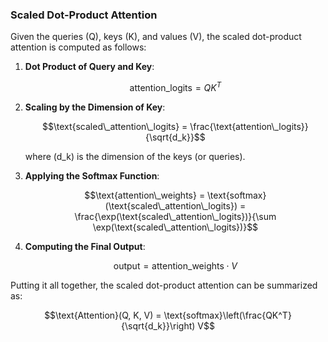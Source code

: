 ### Scaled Dot-Product Attention

Given the queries \(Q\), keys \(K\), and values \(V\), the scaled dot-product attention is computed as follows:

1. **Dot Product of Query and Key**:
   ```math
   \text{attention\_logits} = QK^T
   ```

2. **Scaling by the Dimension of Key**:
   ```math
   \text{scaled\_attention\_logits} = \frac{\text{attention\_logits}}{\sqrt{d_k}}
   ```
   where \(d_k\) is the dimension of the keys (or queries).

3. **Applying the Softmax Function**:
   ```math
   \text{attention\_weights} = \text{softmax}(\text{scaled\_attention\_logits}) = \frac{\exp(\text{scaled\_attention\_logits})}{\sum \exp(\text{scaled\_attention\_logits})}
   ```

4. **Computing the Final Output**:
   ```math
   \text{output} = \text{attention\_weights} \cdot V
   ```

Putting it all together, the scaled dot-product attention can be summarized as:
```math
\text{Attention}(Q, K, V) = \text{softmax}\left(\frac{QK^T}{\sqrt{d_k}}\right) V
```
